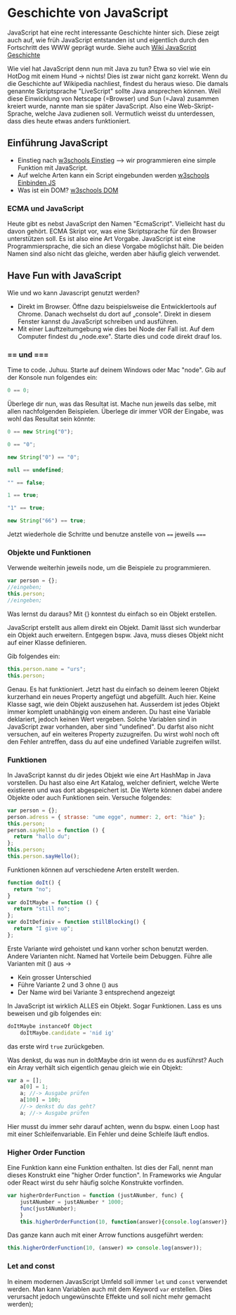 # Geschichte von JavaScript

JavaScript hat eine recht interessante Geschichte hinter sich. Diese zeigt auch auf, wie früh JavaScript entstanden ist und eigentlich durch den Fortschritt des WWW geprägt wurde. Siehe auch [Wiki JavaScript Geschichte](https://de.wikipedia.org/wiki/JavaScript#Geschichte)

Wie viel hat JavaScript denn nun mit Java zu tun? Etwa so viel wie ein HotDog mit einem Hund → nichts!
Dies ist zwar nicht ganz korrekt. Wenn du die Geschichte auf Wikipedia nachliest, findest du heraus wieso. Die damals genannte Skriptsprache "LiveScript" sollte Java ansprechen können. Weil diese Einwicklung von Netscape (=Browser) und Sun (=Java) zusammen kreiert wurde, nannte man sie später JavaScript. Also eine Web-Skript-Sprache, welche Java zudienen soll. Vermutlich weisst du unterdessen, dass dies heute etwas anders funktioniert.

## Einführung JavaScript

- Einstieg nach [w3schools Einstieg](https://www.w3schools.com/js/default.asp) —> wir programmieren eine simple Funktion mit JavaScript.
- Auf welche Arten kann ein Script eingebunden werden [w3schools Einbinden JS](https://www.w3schools.com/js/js_whereto.asp)
- Was ist ein DOM? [w3schools DOM](https://www.w3schools.com/js/js_htmldom.asp)

### ECMA und JavaScript

Heute gibt es nebst JavaScript den Namen "EcmaScript". Vielleicht hast du davon gehört. ECMA Skript vor, was eine Skriptsprache für den Browser unterstützen soll. Es ist also eine Art Vorgabe. JavaScript ist eine Programmiersprache, die sich an diese Vorgabe möglichst hält. Die beiden Namen sind also nicht das gleiche, werden aber häufig gleich verwendet.

## Have Fun with JavaScript

Wie und wo kann Javascript genutzt werden?

- Direkt im Browser. Öffne dazu beispielsweise die Entwicklertools auf Chrome. Danach wechselst du dort auf „console". Direkt in diesem Fenster kannst du JavaScript schreiben und ausführen.
- Mit einer Lauftzeitumgebung wie dies bei Node der Fall ist. Auf dem Computer findest du „node.exe". Starte dies und code direkt drauf los.

### == und ===

Time to code. Juhuu. Starte auf deinem Windows oder Mac "node".
Gib auf der Konsole nun folgendes ein:

```javascript
0 == 0;
```

Überlege dir nun, was das Resultat ist. Mache nun jeweils das selbe, mit allen nachfolgenden Beispielen. Überlege dir immer VOR der Eingabe, was wohl das Resultat sein könnte:

```javascript
0 == new String("0");

0 == "0";

new String("0") == "0";

null == undefined;

"" == false;

1 == true;

"1" == true;

new String("66") == true;
```

Jetzt wiederhole die Schritte und benutze anstelle von `==` jeweils `===`

### Objekte und Funktionen

Verwende weiterhin jeweils node, um die Beispiele zu programmieren.

```javascript
var person = {};
//eingeben;
this.person;
//eingeben;
```

Was lernst du daraus? Mit {} konntest du einfach so ein Objekt erstellen.

JavaScript erstellt aus allem direkt ein Objekt. Damit lässt sich wunderbar ein Objekt auch erweitern. Entgegen bspw. Java, muss dieses Objekt nicht auf einer Klasse definieren.

Gib folgendes ein:

```javascript
this.person.name = "urs";
this.person;
```

Genau. Es hat funktioniert. Jetzt hast du einfach so deinem leeren Objekt kurzerhand ein neues Property angefügt und abgefüllt. Auch hier. Keine Klasse sagt, wie dein Objekt auszusehen hat. Ausserdem ist jedes Objekt immer komplett unabhängig von einem anderen.
Du hast eine Variable deklariert, jedoch keinen Wert vergeben. Solche Variablen sind in JavaScript zwar vorhanden, aber sind "undefined". Du darfst also nicht versuchen, auf ein weiteres Property zuzugreifen. Du wirst wohl noch oft den Fehler antreffen, dass du auf eine undefined Variable zugreifen willst.

### Funktionen

In JavaScript kannst du dir jedes Objekt wie eine Art HashMap in Java vorstellen. Du hast also eine Art Katalog, welcher definiert, welche Werte existieren und was dort abgespeichert ist. Die Werte können dabei andere Objekte oder auch Funktionen sein. Versuche folgendes:

```javascript
var person = {};
person.adress = { strasse: "ume egge", nummer: 2, ort: "hie" };
this.person;
person.sayHello = function () {
  return "hallo du";
};
this.person;
this.person.sayHello();
```

Funktionen können auf verschiedene Arten erstellt werden.

```javascript
function doIt() {
  return "no";
}
var doItMaybe = function () {
  return "still no";
};
var doItDefiniv = function stillBlocking() {
  return "I give up";
};
```

Erste Variante wird gehoistet und kann vorher schon benutzt werden. Andere Varianten nicht. Named hat Vorteile beim Debuggen. Führe alle Varianten mit () aus ->

- Kein grosser Unterschied
- Führe Variante 2 und 3 ohne () aus
- Der Name wird bei Variante 3 entsprechend angezeigt

In JavaScript ist wirklich ALLES ein Objekt. Sogar Funktionen. Lass es uns beweisen und gib folgendes ein:

```javascript
doItMaybe instanceOf Object
    doItMaybe.candidate = 'nid ig'
```

das erste wird `true` zurückgeben.

Was denkst, du was nun in doItMaybe drin ist wenn du es ausführst?
Auch ein Array verhält sich eigentlich genau gleich wie ein Objekt:

```javascript
var a = [];
    a[0] = 1;
    a; //-> Ausgabe prüfen
    a[100] = 100;
    //-> denkst du das geht?
    a; //-> Ausgabe prüfen
```

Hier musst du immer sehr darauf achten, wenn du bspw. einen Loop hast mit einer Schleifenvariable. Ein Fehler und deine Schleife läuft endlos.

### Higher Order Function

Eine Funktion kann eine Funktion enthalten. Ist dies der Fall, nennt man dieses Konstrukt eine "higher Order function". In Frameworks wie Angular oder React wirst du sehr häufig solche Konstrukte vorfinden.

```javascript
var higherOrderFunction = function (justANumber, func) {
    justANumber = justANumber * 1000;
    func(justANumber);
    }
    this.higherOrderFunction(10, function(answer){console.log(answer)};
```

Das ganze kann auch mit einer Arrow functions ausgeführt werden:

```javascript
this.higherOrderFunction(10, (answer) => console.log(answer));
```

### Let and const

In einem modernen JavasScript Umfeld soll immer `let` und `const` verwendet werden. Man kann Variablen auch mit dem Keyword `var` erstellen. Dies verursacht jedoch ungewünschte Effekte und soll nicht mehr gemacht werden);
